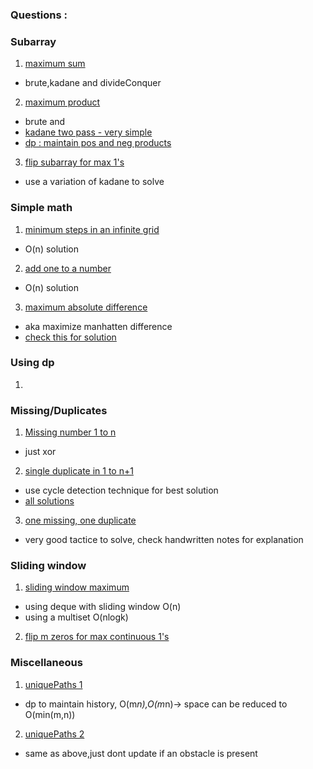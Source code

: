 
### Questions :

### Subarray
1. [maximum sum](https://leetcode.com/problems/maximum-subarray/description/)
  - brute,kadane and divideConquer
2. [maximum product](https://leetcode.com/problems/maximum-product-subarray/description/)  
  - brute and
  - [kadane two pass - very simple](https://leetcode.com/problems/maximum-product-subarray/discuss/48302/2-Passes-scan-beats-99)
  - [dp : maintain pos and neg products](https://leetcode.com/problems/maximum-product-subarray/discuss/48261/Share-my-DP-code-that-got-AC/48395)
3. [flip subarray for max 1's](https://www.interviewbit.com/problems/flip/)
  - use a variation of kadane to solve

### Simple math
1. [minimum steps in an infinite grid](https://www.interviewbit.com/problems/min-steps-in-infinite-grid/)
  - O(n) solution
2. [add one to a number](https://leetcode.com/problems/plus-one/description/)
  - O(n) solution
3. [maximum absolute difference](https://www.interviewbit.com/problems/maximum-absolute-difference/)
  - aka maximize manhatten difference
  - [check this for solution](https://www.geeksforgeeks.org/maximum-absolute-difference-value-index-sums/)

### Using dp
1. []()

### Missing/Duplicates
1. [Missing number 1 to n](https://leetcode.com/problems/missing-number/)
  - just xor
2. [single duplicate in 1 to n+1](https://leetcode.com/problems/find-the-duplicate-number/description/)
  - use cycle detection technique for best solution
  - [all solutions](https://leetcode.com/problems/find-the-duplicate-number/solution/)
3. [one missing, one duplicate](https://www.interviewbit.com/problems/repeat-and-missing-number-array/)
  - very good tactice to solve, check handwritten notes for explanation

### Sliding window
1. [sliding window maximum](https://leetcode.com/problems/sliding-window-maximum/)
  - using deque with sliding window O(n)
  - using a multiset O(nlogk)  
2. [flip m zeros for max continuous 1's](https://www.careercup.com/question?id=5106425965576192)

### Miscellaneous  
1. [uniquePaths 1](https://leetcode.com/problems/unique-paths/description/)
  - dp to maintain history, O(m*n),O(m*n)-> space can be reduced to O(min(m,n))
2. [uniquePaths 2](https://leetcode.com/problems/unique-paths-ii/description/)
  - same as above,just dont update if an obstacle is present
